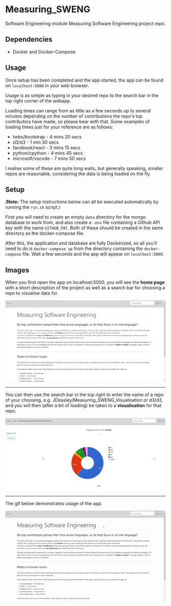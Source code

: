 # Measuring_SWENG
Software Engineering module Measuring Software Engineering project repo.

## Dependencies
- Docker and Docker-Compose

## Usage
Once setup has been completed and the app started, the app can be found on `localhost:5000` in your web browser.

Usage is as simple as typing in your desired repo to the search bar in the top right corner of the webapp.

Loading times can range from as little as a few seconds up to several minutes depending on the number of contributions the repo's top contributors have made, so please bear with that. Some examples of loading times just for your reference are as follows:

- twbs/bootstrap - 4 mins 20 secs
- d3/d3 - 1 min 30 secs
- facebook/react - 3 mins 15 secs
- python/cpython - 4 mins 45 secs
- microsoft/vscode - 7 mins 50 secs

I realise some of these are quite long waits, but generally speaking, smaller repos are reasonable, considering the data is being loaded on the fly.

## Setup

(__Note:__ The setup instructions below can all be executed automatically by running the `run.sh` script.)

First you will need to create an empty `data` directory for the mongo database to work from, and also create a `.env` file containing a Github API key with the name `GITHUB_PAT`. Both of these should be created in the same directory as the docker-compose file.

After this, the application and database are fully Dockerized, so all you'll need to do is `docker-compose up` from the directory containing the `docker-compose` file. Wait a few seconds and the app will appear on `localhost:5000`.

## Images

When you first open the app on localhost:5000, you will see the __home page__ with a short description of the project as well as a search bar for choosing a repo to visualise data for.

![Home page](./images/home.png)

----

You can then use the search bar in the top right to enter the name of a repo of your choosing, e.g. JDeasley/Measuring_SWENG_Visualisation or d3/d3, and you will then (after a bit of loading) be taken to a __visualisation__ for that repo.

![First repo](./images/repo1.png)

----

The gif below demonstrates usage of the app.

![Gif](./images/gif1.gif)